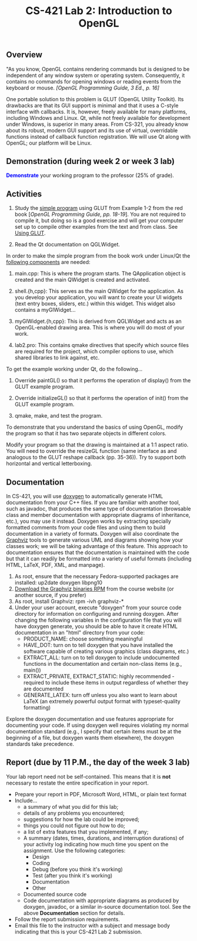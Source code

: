 ﻿---
title: "CS-421 Lab 2: Introduction to OpenGL"
---

## Overview

&quot;As you know, OpenGL contains rendering commands but
is designed to be independent of any window system or operating
system. Consequently, it contains no commands for opening windows
or reading events from the keyboard or mouse.
*\[OpenGL Programming Guide, 3 Ed., p. 16\]*

One portable solution to this problem is GLUT (OpenGL Utility 
Toolkit). Its drawbacks are that its GUI support is minimal and that 
it uses a C-style interface with callbacks. It is, however, freely 
available for many platforms, including Windows and Linux. Qt, while 
not freely available for development under Windows, is superior in many
areas. From CS-321, you already know about its robust, modern GUI
support and its use of virtual, overridable functions instead of
callback function registration. We will use Qt along with OpenGL; our
platform will be Linux.

## Demonstration (during week 2 or week 3 lab)

__<font color="Blue">Demonstrate</font>__
your working program to the professor (25% of grade).

## Activities

1. Study the <a href="example1_2.cpp">simple program</a> using GLUT from
Example 1-2 from the red book \[*OpenGL Programming Guide,
pp. 18-19*\]. You are not required to compile it, but doing so is
a good exercise and will get your computer set up to compile other
examples from the text and from class.  See <a href="glut.html">Using GLUT</a>.

2. Read the Qt documentation on QGLWidget.

In order to make the simple program from the book work under Linux/Qt the
<a href="lab2start.zip">following components</a> are needed:

1. main.cpp: This is where the program starts. The QApplication object 
is created and the main QWidget is created and activated.

2. shell.{h,cpp}: This serves as the main QWidget for the application. 
As you develop your application, you will want to create your UI widgets 
(text entry boxes, sliders, etc.) within this widget. This widget also 
contains a myGlWidget...

3. myGlWidget.{h,cpp}: This is derived from QGLWidget and acts as an 
OpenGL-enabled drawing area. This is where you will do most of your 
work.

4. lab2.pro: This contains qmake directives that specify which source 
files are required for the project, which compiler options to use, which 
shared libraries to link against, etc.

To get the example working under Qt, do the following...

1. Override paintGL() so that it performs the operation of display() from the GLUT example program.

2. Override initializeGL() so that it performs the operation of init() from the GLUT example program.

3. qmake, make, and test the program.

To demonstrate that you understand the basics of using
OpenGL, modify the program so that it has two separate objects in
different colors.


Modify your program so that the
drawing is maintained at a 1:1 aspect ratio. You will need to
override the resizeGL function (same interface as and analogous to
the GLUT reshape callback (pp. 35-36)). Try to support
both horizontal and vertical letterboxing.

## Documentation

In CS-421, you will use <a href="http://www.stack.nl/~dimitri/doxygen/">doxygen</a> to automatically generate HTML documentation from your C++ files.
If you are familiar with another tool, such as javadoc, that produces the same type of documentation (browsable class and member documentation with appropriate diagrams 
of inheritance, etc.), you may use it instead.  Doxygen works by extracting specially formatted comments from your 
code files and using them to build documentation in a variety of formats.  Doxygen will also coordinate the <a href="http://www.graphviz.org/">Graphviz</a> tools to 
generate various UML and diagrams showing 
how your classes work; we will be taking advantage of this feature.  This approach to documentation ensures that the documentation is maintained with the code but that 
it can readily be formatted into a variety of useful formats (including HTML, LaTeX, PDF, XML, and manpage).

1. As root, ensure that the necessary Fedora-supported packages are installed: up2date doxygen libpng10
2. <a href="../graphviz-1.12-1.i386.rpm">Download the Graphviz binaries RPM</a> from the course website (or another source, if you prefer)
3. As root, install Graphviz: rpm -ivh graphviz-*
4. Under your user account, execute "doxygen" from your source code directory for information on configuring and running doxygen. After changing the following variables in the configuration file that you will have doxygen generate, you should be able to have it create HTML documentation in an "html" directory from your code:
   * PRODUCT_NAME: choose something meaningful
   * HAVE_DOT: turn on to tell doxygen that you have installed the software capable of creating various graphics (class diagrams, etc.)
   * EXTRACT_ALL: turn on to tell doxygen to include undocumented functions in the documentation and certain non-class items (e.g., main())
   * EXTRACT_PRIVATE, EXTRACT_STATIC: highly recommended - required to include these items in output regardless of whether they are documented
   * GENERATE_LATEX: turn off unless you also want to learn about LaTeX (an extremely powerful output format with typeset-quality formatting)

Explore the doxygen documentation and use features appropriate for documenting your code. If using doxygen well requires violating my normal documentation standard 
(e.g., I specify that certain items must be at the beginning of a file, but doxygen wants them elsewhere), the doxygen standards take precedence.

## Report (due by 11 P.M., the day of the week 3 lab)

Your lab report need not be self-contained. This means that it is
__not__ necessary to restate the entire specification in your report.

* Prepare your report in PDF, Microsoft Word, HTML, or plain text format
* Include...
  * a summary of what you did for this lab;
  * details of any problems you encountered;
  * suggestions for how the lab could be improved;
  * things you could not figure out how to do;
  * a list of extra features that you implemented, if any;
  * A summary (dates, times, durations, and interruption durations) of your activity log indicating how much time you spent
      on the assignment. Use the following categories:
    * Design
    * Coding
    * Debug (before you think it's working)
    * Test (after you think it's working)
    * Documentation
    * Other
  * Documented source code
  * Code documentation with appropriate diagrams as produced by doxygen,
      javadoc, or a similar in-source documentation tool.  See the above
      __Documentation__ section for details.
* Follow the report submission requirements.
* Email this file to the instructor with a subject and message
    body indicating that this is your CS-421 Lab 2 submission.
